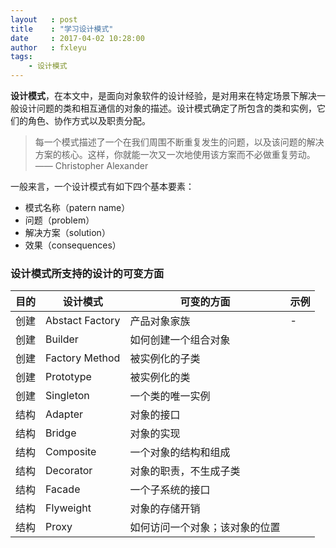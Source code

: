 ```yaml
---
layout   : post
title    : "学习设计模式"
date     : 2017-04-02 10:28:00
author   : fxleyu
tags:
    - 设计模式
---
```

**设计模式**，在本文中，是面向对象软件的设计经验，是对用来在特定场景下解决一般设计问题的类和相互通信的对象的描述。设计模式确定了所包含的类和实例，它们的角色、协作方式以及职责分配。

> 每一个模式描述了一个在我们周围不断重复发生的问题，以及该问题的解决方案的核心。这样，你就能一次又一次地使用该方案而不必做重复劳动。 —— Christopher Alexander

一般来言，一个设计模式有如下四个基本要素：
- 模式名称（patern name）
- 问题（problem）
- 解决方案（solution）
- 效果（consequences）


### 设计模式所支持的设计的可变方面
目的 | 设计模式 | 可变的方面 | 示例
---|---|---|---
创建 | Abstact Factory | 产品对象家族 | -
创建 | Builder | 如何创建一个组合对象 | 
创建 | Factory Method | 被实例化的子类
创建 | Prototype | 被实例化的类
创建 | Singleton | 一个类的唯一实例
结构 | Adapter | 对象的接口
结构 | Bridge | 对象的实现
结构 | Composite | 一个对象的结构和组成
结构 | Decorator | 对象的职责，不生成子类
结构 | Facade | 一个子系统的接口
结构 | Flyweight | 对象的存储开销
结构 | Proxy | 如何访问一个对象；该对象的位置
